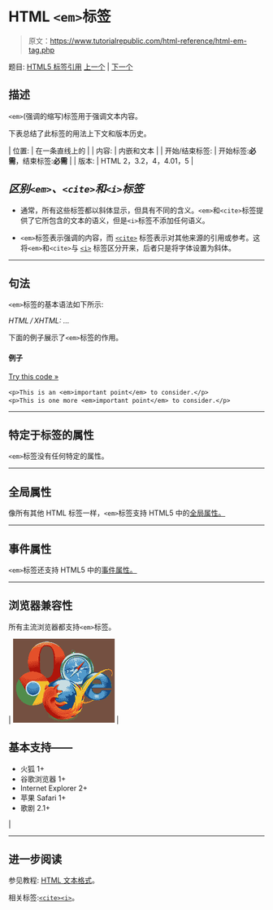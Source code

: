 # HTML `<em>`标签

> 原文：<https://www.tutorialrepublic.com/html-reference/html-em-tag.php>

题目: [HTML5 标签引用](html5-tags.php) [上一个](html-dt-tag.php) | [下一个](html5-embed-tag.php)

## 描述

`<em>`(强调的缩写)标签用于强调文本内容。

下表总结了此标签的用法上下文和版本历史。

| 位置: | 在一条直线上的 |
| 内容: | 内嵌和文本 |
| 开始/结束标签: | 开始标签:**必需**，结束标签:**必需** |
| 版本: | HTML 2，3.2，4，4.01，5 |

## *区别`<em>`、`<cite>`和`<i>`标签*

*   通常，所有这些标签都以斜体显示，但具有不同的含义。`<em>`和`<cite>`标签提供了它所包含的文本的语义，但是`<i>`标签不添加任何语义。

*   `<em>`标签表示强调的内容，而 [`<cite>`](html-cite-tag.php) 标签表示对其他来源的引用或参考。这将`<em>`和`<cite>`与 [`<i>`](html-i-tag.php) 标签区分开来，后者只是将字体设置为斜体。

* * *

## 句法

`<em>`标签的基本语法如下所示:

*HTML / XHTML:* <em> ... </em>

下面的例子展示了`<em>`标签的作用。

#### 例子

[Try this code »](../codelab.php?topic=html&file=em-tag "Try this code using online Editor")

```
<p>This is an <em>important point</em> to consider.</p>
<p>This is one more <em>important point</em> to consider.</p>
```

* * *

## 特定于标签的属性

`<em>`标签没有任何特定的属性。

* * *

## 全局属性

像所有其他 HTML 标签一样，`<em>`标签支持 HTML5 中的[全局属性。](html5-global-attributes.php)

* * *

## 事件属性

`<em>`标签还支持 HTML5 中的[事件属性。](html5-event-attributes.php)

* * *

## 浏览器兼容性

所有主流浏览器都支持`<em>`标签。

| ![Browsers Icon](img/e9331123c77668c1832e541c2fca1002.png) | 

## 基本支持——

*   火狐 1+
*   谷歌浏览器 1+
*   Internet Explorer 2+
*   苹果 Safari 1+
*   歌剧 2.1+

 |

* * *

## 进一步阅读

参见教程: [HTML 文本格式](../html-tutorial/html-text-formatting.php)。

相关标签:[`<cite>`](html-cite-tag.php)[`<i>`](html-i-tag.php)。